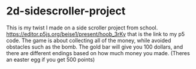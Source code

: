 # 2d-sidescroller-project
This is my twist I made on a side scroller project from school.
https://editor.p5js.org/beise1/present/hoob_3rKy
that is the link to my p5 code.
The game is about collecting all of the money, while avoided obstacles such as the bomb. The gold bar will give you 100 dollars, and there are different endings based on how much money you made. (Theres an easter egg if you get 500 points)
